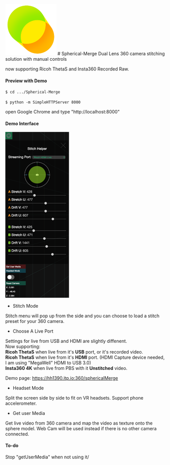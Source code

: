 <img src="https://github.com/Rubinhuang9239/Spherical-Merge/blob/master/icon.png" width="160"/>
# Spherical-Merge
Dual Lens 360 camera stitching solution with manual controls

now supporting Ricoh ThetaS and Insta360 Recorded Raw.

<h4>Preview with Demo</h4>

```
$ cd .../Spherical-Merge

$ python -m SimpleHTTPServer 8000
```
open Google Chrome and type "http://localhost:8000"

<h4>Demo Interface</h4>

<img src="https://github.com/Rubinhuang9239/Spherical-Merge/blob/master/interface.png" width="200"/>

* Stitch Mode

Stitch menu will pop up from the side and you can choose to load a stitch preset for your 360 camera.

* Choose A Live Port

Settings for live from USB and HDMI are slightly diffenent.
<br />
Now supporting:
<br /><b>Ricoh ThetaS</b> when live from it's <b>USB</b> port, or it's recorded video.
<br /><b>Ricoh ThetaS</b> when live from it's <b>HDMI</b> port. (HDMI Capture device needed, I am using "MegaWell" HDMI to USB 3.0)
<br /><b>Insta360 4K</b> when live from PBS with it <b>Unstitched</b> video.

Demo page: https://hh1390.itp.io:360/sphericalMerge

* Headset Mode

Split the screen side by side to fit on VR headsets. Support phone accelerometer.

* Get user Media

Get live video from 360 camera and map the video as texture onto the sphere model.
Web Cam will be used instead if there is no other camera connected.

<h4>To-do</h4>
Stop "getUserMedia" when not using it/

